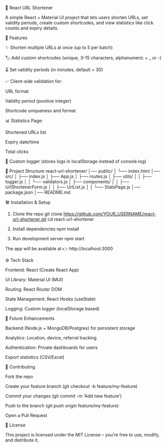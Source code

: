 📌 React URL Shortener

A simple React + Material UI project that lets users shorten URLs, set validity periods, create custom shortcodes, and view statistics like click counts and expiry details.

🚀 Features

✨ Shorten multiple URLs at once (up to 5 per batch)

🏷️ Add custom shortcodes (unique, 3–15 characters, alphanumeric + _ or -)

⏳ Set validity periods (in minutes, default = 30)

✅ Client-side validation for:

URL format

Validity period (positive integer)

Shortcode uniqueness and format

📊 Statistics Page:

Shortened URLs list

Expiry date/time

Total clicks

📝 Custom logger (stores logs in localStorage instead of console.log)

📂 Project Structure
react-url-shortener/
│── public/
│   └── index.html
│── src/
│   ├── index.js
│   ├── App.js
│   ├── routes.js
│   ├── utils/
│   │   ├── logger.js
│   │   └── validators.js
│   ├── components/
│   │   ├── UrlShortenerForm.js
│   │   ├── UrlList.js
│   │   └── StatsPage.js
│── package.json
│── README.md

🛠️ Installation & Setup
1. Clone the repo
git clone https://github.com/YOUR_USERNAME/react-url-shortener.git
cd react-url-shortener

2. Install dependencies
npm install

3. Run development server
npm start


The app will be available at 👉 http://localhost:3000


⚙️ Tech Stack

Frontend: React (Create React App)

UI Library: Material UI (MUI)

Routing: React Router DOM

State Management: React Hooks (useState)

Logging: Custom logger (localStorage based)

🔮 Future Enhancements

Backend (Node.js + MongoDB/Postgres) for persistent storage

Analytics: Location, device, referral tracking

Authentication: Private dashboards for users

Export statistics (CSV/Excel)

🤝 Contributing

Fork the repo

Create your feature branch (git checkout -b feature/my-feature)

Commit your changes (git commit -m 'Add new feature')

Push to the branch (git push origin feature/my-feature)

Open a Pull Request

📜 License

This project is licensed under the MIT License – you’re free to use, modify, and distribute it.
